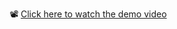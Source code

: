 📽️ [Click here to watch the demo video](https://www.linkedin.com/posts/sumayyabeevishamseer_powerbi-dataanalytics-weatherdata-activity-7325538944161406976-HZ4D?utm_source=share&utm_medium=member_desktop&rcm=ACoAAAcg2r4B3ZErEAudoOuKiXBKlqvGxPIZK1Q)
